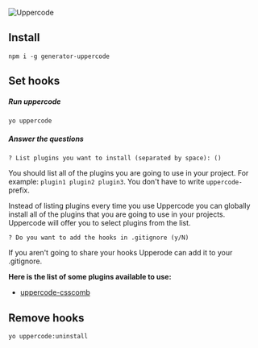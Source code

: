 ![Uppercode](http://frux.github.io/generator-uppercode/uppercode.svg)

## Install
``npm i -g generator-uppercode``

## Set hooks

##### Run uppercode
``yo uppercode``

##### Answer the questions
````
? List plugins you want to install (separated by space): ()
````
You should list all of the plugins you are going to use in your project. For example: ``plugin1 plugin2 plugin3``. You don't have to write ``uppercode-`` prefix.

Instead of listing plugins every time you use Uppercode you can globally install all of the plugins that you are going to use in your projects. Uppercode will offer you to select plugins from the list.

````
? Do you want to add the hooks in .gitignore (y/N)
````
If you aren't going to share your hooks Upperode can add it to your .gitignore.

**Here is the list of some plugins available to use:**
 * [uppercode-csscomb](https://github.com/frux/uppercode-csscomb)

## Remove hooks
``yo uppercode:uninstall``
